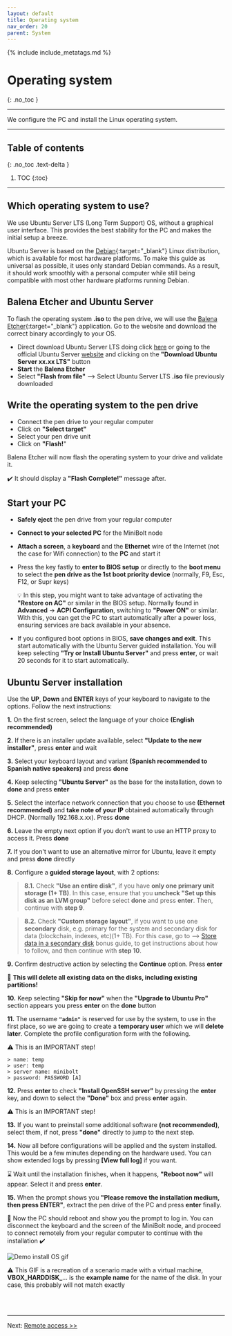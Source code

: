 ```yaml
---
layout: default
title: Operating system
nav_order: 20
parent: System
---
```

<!-- markdownlint-disable MD014 MD022 MD025 MD033 MD040 -->
{% include include_metatags.md %}

# Operating system

{: .no_toc }

---

We configure the PC and install the Linux operating system.

---

## Table of contents
{: .no_toc .text-delta }

1. TOC
{:toc}

---

## Which operating system to use?

We use Ubuntu Server LTS (Long Term Support) OS, without a graphical user interface.
This provides the best stability for the PC and makes the initial setup a breeze.

Ubuntu Server is based on the [Debian](https://www.debian.org/){:target="_blank"} Linux distribution, which is available for most hardware platforms.
To make this guide as universal as possible, it uses only standard Debian commands.
As a result, it should work smoothly with a personal computer while still being compatible with most other hardware platforms running Debian.

## Balena Etcher and Ubuntu Server

To flash the operating system **.iso** to the pen drive, we will use the [Balena Etcher](https://www.balena.io/etcher/){:target="_blank"} application. Go to the website and download the correct binary accordingly to your OS.

* Direct download Ubuntu Server LTS doing click [here](https://releases.ubuntu.com/22.04.2/ubuntu-22.04.2-live-server-amd64.iso) or going to the official Ubuntu Server [website](https://ubuntu.com/download/server) and clicking on the **"Download Ubuntu Server xx.xx LTS"** button
* **Start** the **Balena Etcher**
* Select **"Flash from file"** --> Select Ubuntu Server LTS **.iso** file previously downloaded

## Write the operating system to the pen drive

* Connect the pen drive to your regular computer
* Click on **"Select target"**
* Select your pen drive unit
* Click on **"Flash!**"

Balena Etcher will now flash the operating system to your drive and validate it.

✔️ It should display a **"Flash Complete!"** message after.

## Start your PC

* **Safely eject** the pen drive from your regular computer
* **Connect to your selected PC** for the MiniBolt node
* **Attach a screen**, a **keyboard** and the **Ethernet** wire of the Internet (not the case for Wifi connection) to the **PC** and start it
* Press the key fastly to **enter to BIOS setup** or directly to the **boot menu** to select the **pen drive as the 1st boot priority device** (normally, F9, Esc, F12, or Supr keys)

   💡 In this step, you might want to take advantage of activating the **"Restore on AC"** or similar in the BIOS setup. Normally found in **Advanced** -> **ACPI Configuration**, switching to **"Power ON"** or similar. With this, you can get the PC to start automatically after a power loss, ensuring services are back available in your absence.

* If you configured boot options in BIOS, **save changes and exit**. This start automatically with the Ubuntu Server guided installation. You will keep selecting **"Try or Install Ubuntu Server"** and press **enter**, or wait 20 seconds for it to start automatically.

## Ubuntu Server installation

Use the **UP**, **Down** and **ENTER** keys of your keyboard to navigate to the options. Follow the next instructions:

**1.** On the first screen, select the language of your choice **(English recommended)**

**2.** If there is an installer update available, select **"Update to the new installer"**, press **enter** and wait

**3.** Select your keyboard layout and variant **(Spanish recommended to Spanish native speakers)** and press **done**

**4.** Keep selecting **"Ubuntu Server"** as the base for the installation, down to **done** and press **enter**

**5.** Select the interface network connection that you choose to use **(Ethernet recommended)** and **take note of your IP** obtained automatically through DHCP. (Normally 192.168.x.xx). Press **done**

**6.** Leave the empty next option if you don't want to use an HTTP proxy to access it. Press **done**

**7.** If you don't want to use an alternative mirror for Ubuntu, leave it empty and press **done** directly

**8.** Configure a **guided storage layout**, with 2 options:

> **8.1.** Check **"Use an entire disk"**, if you have **only one primary unit storage (1+ TB)**. In this case, ensure that you **uncheck "Set up this disk as an LVM group"** before select **done** and press **enter**. Then, continue with **step 9**.

> **8.2.** Check **"Custom storage layout"**, if you want to use one **secondary** disk, e.g. primary for the system and secondary disk for data (blockchain, indexes, etc)(1+ TB). For this case, go to --> [Store data in a secondary disk](../bonus/system/store-data-secondary-disk.md) bonus guide, to get instructions about how to follow, and then continue with **step 10**.

**9.** Confirm destructive action by selecting the **Continue** option. Press **enter**

🚨 **This will delete all existing data on the disks, including existing partitions!**

**10.** Keep selecting **"Skip for now"** when the **"Upgrade to Ubuntu Pro"** section appears you press **enter** on the **done** button

**11.** The username **`"admin"`** is reserved for use by the system, to use in the first place, so we are going to create a **temporary user** which we will **delete later**. Complete the profile configuration form with the following.

⚠️ This is an IMPORTANT step!

    > name: temp
    > user: temp
    > server name: minibolt
    > password: PASSWORD [A]

**12.** Press **enter** to check **"Install OpenSSH server"** by pressing the **enter** key, and down to select the **"Done"** box and press **enter** again.

⚠️ This is an IMPORTANT step!

**13.** If you want to preinstall some additional software **(not recommended)**, select them, if not, press **"done"** directly to jump to the next step.

**14.** Now all before configurations will be applied and the system installed. This would be a few minutes depending on the hardware used. You can show extended logs by pressing **[View full log]** if you want.

⌛ Wait until the installation finishes, when it happens, **"Reboot now"** will appear. Select it and press **enter**.

**15.** When the prompt shows you **"Please remove the installation medium, then press ENTER"**, extract the pen drive of the PC and press **enter** finally.

🥳 Now the PC should reboot and show you the prompt to log in. You can disconnect the keyboard and the screen of the MiniBolt node, and proceed to connect remotely from your regular computer to continue with the installation ✔️

![Demo install OS gif](../../resources/demo-install-os.gif)

⚠️ This GIF is a recreation of a scenario made with a virtual machine, **VBOX_HARDDISK_**... is the **example name** for the name of the disk. In your case, this probably will not match exactly

<br /><br />

---

Next: [Remote access >>](remote-access.md)
